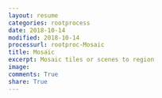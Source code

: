 ```yaml
---
layout: resume
categories: rootprocess
date: 2018-10-14
modified: 2018-10-14
processurl: rootproc-Mosaic
title: Mosaic
excerpt: Mosaic tiles or scenes to region
image: 
comments: True
share: True
---
```


